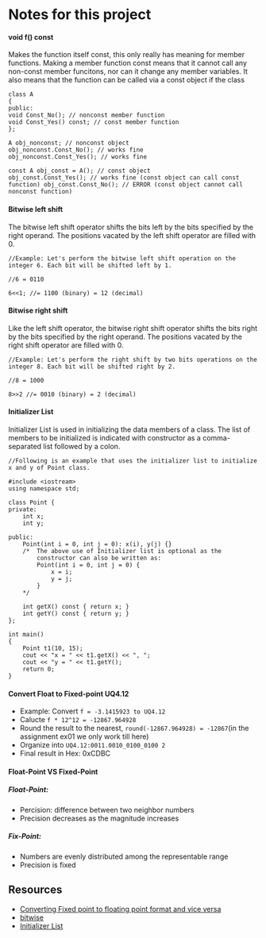 # Notes for this project
#### void f() const 
Makes the function itself const, this only really has meaning for member functions.
Making a member function const means that it cannot call any non-const member funcitons, nor can it change any member variables.
It also means that the function can be called via a const object if the class

```
class A
{
public:
void Const_No(); // nonconst member function
void Const_Yes() const; // const member function
};

A obj_nonconst; // nonconst object
obj_nonconst.Const_No(); // works fine
obj_nonconst.Const_Yes(); // works fine

const A obj_const = A(); // const object
obj_const.Const_Yes(); // works fine (const object can call const function) obj_const.Const_No(); // ERROR (const object cannot call nonconst function)
```

#### Bitwise left shift
The bitwise left shift operator shifts the bits left by the bits specified by the right operand. The positions vacated by the left shift operator are filled with 0.
```
//Example: Let's perform the bitwise left shift operation on the integer 6. Each bit will be shifted left by 1.

//6 = 0110

6<<1; //= 1100 (binary) = 12 (decimal)
```
#### Bitwise right shift
Like the left shift operator, the bitwise right shift operator shifts the bits right by the bits specified by the right operand. The positions vacated by the right shift operator are filled with 0.

```
//Example: Let's perform the right shift by two bits operations on the integer 8. Each bit will be shifted right by 2.

//8 = 1000

8>>2 //= 0010 (binary) = 2 (decimal)
```

#### Initializer List
Initializer List is used in initializing the data members of a class. The list of members to be initialized is indicated with constructor as a comma-separated list followed by a colon. 
```
//Following is an example that uses the initializer list to initialize x and y of Point class.

#include <iostream>
using namespace std;
 
class Point {
private:
    int x;
    int y;
 
public:
    Point(int i = 0, int j = 0): x(i), y(j) {}
    /*  The above use of Initializer list is optional as the
        constructor can also be written as:
        Point(int i = 0, int j = 0) {
            x = i;
            y = j;
        }
    */
 
    int getX() const { return x; }
    int getY() const { return y; }
};
 
int main()
{
    Point t1(10, 15);
    cout << "x = " << t1.getX() << ", ";
    cout << "y = " << t1.getY();
    return 0;
}
```
#### Convert Float to Fixed-point UQ4.12
* Example: Convert ```f = -3.1415923 to UQ4.12```
* Calucte ```f * 12^12 = -12867.964928```
* Round the result to the nearest, ```round(-12867.964928) = -12867```(in the assignment ex01 we only work till here)
* Organize into ```UQ4.12:0011.0010_0100_0100 2```
* Final result in Hex: 0xCDBC

#### Float-Point VS Fixed-Point 
##### Float-Point:
* Percision: difference between two neighbor numbers
* Precision decreases as the magnitude increases

##### Fix-Point:
* Numbers are evenly distributed among the representable range
* Precision is fixed

## Resources
* [Converting Fixed point to floating point format and vice versa](https://medium.com/incredible-coder/converting-fixed-point-to-floating-point-format-and-vice-versa-6cbc0e32544e)
* [bitwise](https://www.techtarget.com/whatis/definition/bitwise)
* [Initializer List](https://www.geeksforgeeks.org/when-do-we-use-initializer-list-in-c/)

